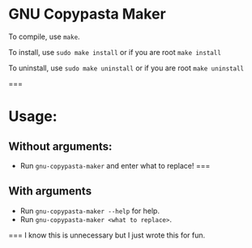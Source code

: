 # GNU Copypasta Maker
To compile, use `make`.

To install, use `sudo make install` or if you are root `make install`

To uninstall, use `sudo make uninstall` or if you are root `make uninstall`

===
# Usage:

## Without arguments:

* Run `gnu-copypasta-maker` and enter what to replace!
===

## With arguments

* Run `gnu-copypasta-maker --help` for help.
* Run `gnu-copypasta-maker <what to replace>`.

===
I know this is unnecessary but I just wrote this for fun.
